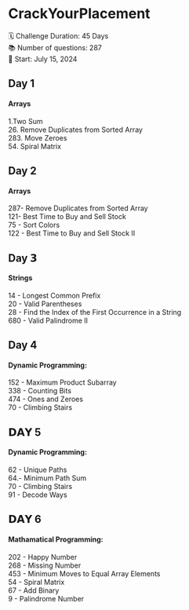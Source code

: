 # CrackYourPlacement
 🗓 Challenge Duration: 45 Days <br>
 📚 Number of questions: 287 <br>
 🚀 Start: July 15, 2024

## Day 1
#### Arrays
1.Two Sum <br>
26. Remove Duplicates from Sorted Array <br>
283. Move Zeroes <br>
54. Spiral Matrix <br>

## Day 2
#### Arrays
287- Remove Duplicates from Sorted Array <br>
121- Best Time to Buy and Sell Stock <br>
75 - Sort Colors <br>
122 - Best Time to Buy and Sell Stock II <br>

## Day 𝟯
#### Strings
14 - Longest Common Prefix <br>
20 - Valid Parentheses <br>
28 - Find the Index of the First Occurrence in a String <br>
680 - Valid Palindrome II <br>

## Day 4
#### Dynamic Programming:
152 - Maximum Product Subarray <br>
338 - Counting Bits <br> 
474 - Ones and Zeroes <br>
70 - Climbing Stairs <br>

## 𝗗𝗔𝗬 5 
#### Dynamic Programming:
62 - Unique Paths <br>
64.- Minimum Path Sum <br>
70 - Climbing Stairs  <br>
91 -  Decode Ways <br>

## 𝗗𝗔𝗬 6
#### Mathamatical Programming:
202 -  Happy Number <br>
268 - Missing Number <br>
453 - Minimum Moves to Equal Array Elements <br>
54 - Spiral Matrix <br>
67 - Add Binary <br>
9 - Palindrome Number <br>
